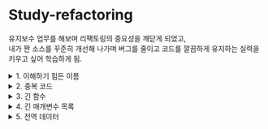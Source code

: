 # Study-refactoring

유지보수 업무를 해보며 리팩토링의 중요성을 깨닫게 되었고,  
내가 짠 소스를 꾸준히 개선해 나가며 버그를 줄이고 코드를 깔끔하게 유지하는 실력을 키우고 싶어 학습하게 됨.

<details markdown="1">
<summary> 1. 이해하기 힘든 이름 </summary>    
깔끔한 코드에서 가장 중요한 것 중 하나가 바로 "좋은 이름"이다.
역할에 대해 직관적이여야한다.

#### 1. 함수 선언 변경하기

좋은 이름을 찾아내는 방법  
-> 좋은 이름을 가진 함수는 소스를 보지 않고 이름만 보고도 이해할 수 있다.   
-> 함수에 주석을 작성한 다음, 주석을 함수 이름으로 만들어 본다.

```
--old
private void studyReviews(GHIssue issue) throws IOException {
    List<GHIssueComment> comments = issue.getComments();
    for (GHIssueComment comment : comments) {
      usernames.add(comment.getUserName());
      reviews.add(comment.getBody());
    }
}
    
    
--new
/**
 * 스터디 리뷰 이슈에 작성되어 있는 리뷰어 목록과 리뷰를 읽어온다.
 */
private void loadReviews(GHIssue issue) throws IOException {
  List<GHIssueComment> comments = issue.getComments();
  for (GHIssueComment comment : comments) {
    usernames.add(comment.getUserName());
    reviews.add(comment.getBody());
  }
}
```

#### 2. 변수 이름 변경하기
더 많이 사용되는 변수일수록 그 이름이 더 중요하다.
```
-- old
List<GHIssueComment> comments = issue.getComments();
for (GHIssueComment comment : comments) {
  usernames.add(comment.getUserName());
  this.reviews.add(comment.getBody());
}

-- new
/**
 * 리뷰를 읽어오는 함수이기 떄문에 좀 더 구체적인 네이밍
*/
List<GHIssueComment> reviews = issue.getComments();
for (GHIssueComment review : reviews) {
  usernames.add(review.getUserName());
  this.reviews.add(review.getBody());
}
```

#### 3. 필드 이름 바꾸기
```
-- old
private Set<String> usernames = new HashSet<>();

-- new
/**
 * 리뷰어들의 이름이기에 좀 더 구체적인 네이밍
*/
private Set<String> reviewers = new HashSet<>();
```
</details>

<details markdown="2">
<summary> 2. 중복 코드 </summary>    

- 중복코드의 단점
비슷한지, 완전히 동일한 코드인지 주의 깊게 봐야한다.
코드를 변경할 때, 동일한 모든 곳의 코드를 변경해야 한다.

- 사용할 수 있는 리팩토링 기술  
동일한 코드를 여러 메소드에서 사용하는 경우, 함수 추출하기 (Extract Function)  
코드가 비슷하게 생겼지만 완전히 같지는 않은 경우, 코드 분리하기 (Slide Statements)  
여러 하위 클래스에 동일한 코드가 있다면, 메소드 올리기 (Pull Up Method)   

#### 1. 필드 이름 바꾸기
"의도"와 "구현" 분리하기  
무슨 일을 하는 코드인지 알아내려고 노력해야 하는 코드라면 해당 코드를 함수로 분리하고 함수 이름으로 "무슨 일을 하는지" 표현할 수 있다.  
거대한 함수 안에 들어있는 주석은 추출한 함수를 찾는데 있어서 좋은 단서가 될 수 있다.  
```
-- old
GitHub gitHub = GitHub.connect();
GHRepository repository = gitHub.getRepository("me/live-study");
GHIssue issue = repository.getIssue(30);

-- new
GHIssue issue = getGhIssue(30); 
...
private GHIssue getGhIssue(int eventId) { // 함수 이름으로 표현
    GitHub gitHub = GitHub.connect();
    GHRepository repository = gitHub.getRepository("me/live-study");
    GHIssue issue = repository.getIssue(eventId);
    return issue;
}
```

#### 2. 코드 정리하기  
관련있는 코드끼리 묶여있어야 코드를 더 쉽게 이해할 수 있다.  
함수에서 사용할 변수를 상단에 미리 정의하기 보다는, 해당 변수를 사용하는 코드 바로 위에 선언하자.  
관련있는 코드끼리 묶은 다음, 함수 추출하기를 사용해서 더 깔끔하게 분리할 수도 있다.  
```
-- old
Set<String> reviewers = new HashSet<>();
GitHub gitHub = GitHub.connect();
...
issue.getComments().forEach(c -> reviewers.add(c.getUserName()));
        
-- new
Set<String> reviewers = new HashSet<>(); // 해당 변수를 사용하는 코드 바로 위에 선언.
issue.getComments().forEach(c -> reviewers.add(c.getUserName()));
```

#### 3. 메소드 올리기
중복 코드는 당장은 잘 동작하더라도 미래에 버그를 만들어 낼 빌미를 제공한다.  
예) A에서 코드를 고치고, B에는 반영하지 않은 경우  
비슷하지만 일부 값만 다른 경우라면, "함수 매개변수화 하기" 리팩토링을 적용한 이후에, 이 방법을 사용할 수 있다.  
</details>


<details markdown="3">
<summary> 3. 긴 함수</summary>  
-짧은함수 vs 긴함수  

함수가 길 수록 더 이해하기 어렵다 vs 짧은 함수는 더 많은 문맥전환을 필요로 한다.  
작은함수에 "좋은 이름"을 사용했다면 해당 함수의 코드를 보지 않고도 이해할 수 있다.  
어떤 코드에 "주석"을 남기고 싶다면, 주석 대신 함수를 만들고 함수의 이름으로 "의도"를 표현하면 된다.  

-사용할 수 있는 리팩토링 기술  

99%는 "함수 추출하기"로 해결 가능하다.  
함수로 분리하면서 해당 함수로 전달해야 할 매개변수가 많아진다면 다음과 같은 리팩토링을 고려해볼 수 있다.  
"임시 변수를 질의 함수로 바꾸기"  
"매개변수 객체 만들기"  
"객체 통째로 넘기기"  
  
"조건문 분해하기"를 사용해 조건문을 분리할 수 있다.  
같은 조건으로 여러개의 Switch문이 있다면, "조건문을 다형성으로 바꾸기"를 사용할 수 있다.  
반복문 안에서 여러 작업을 하고 있어서 하나의 메소드로 추출하기 어렵다면, "반복문 쪼개기"를 적용할 수 있다.  


#### 1. 임시 변수를 질의 함수로 바꾸기
변수를 사용하면 반복해서 동일한 식을 계산하는 것을 피할 수 있고, 이름을 사용해 의미를 표현할 수도 있다.
긴 함수를 리팩토링할 때, 그러한 임시 변수를 함수로 추출하여 분리한다면 뺴낸 함수로 전달해야 할 매개변수를 줄일 수 있다.

```
-- old
파라미터가 너무 많다고 생각이 될 때, 구현부를 메소드로 빼는 방법이 있다.
participants.forEach(p -> {
    long count = p.homework().values().stream()
            .filter(v -> v == true)
            .count();
    double rate = count * 100 / totalNumberOfEvents;

    // 파라미터가 너무 많다.
    String markdownForHomework = String.format("| %s %s | %.2f%% |\n", p.username(), checkMark(p, totalNumberOfEvents), rate);
    writer.print(markdownForHomework);
});

-- new
participants.forEach(p -> {
    String markdownForHomework = getMarkdownForParticipant(totalNumberOfEvents, p); 
    writer.print(markdownForHomework);
});

private double getRate(int totalNumberOfEvents, Participant p) {
    long count = p.homework().values().stream()  
    ...
    return rate;
}

private String getMarkdownForParticipant(int totalNumberOfEvents, Participant p) {
    String markdownForHomework = String.format("| %s %s | %.2f%% |\n", p.username(), checkMark(p, totalNumberOfEvents), getRate(totalNumberOfEvents, p));
    return markdownForHomework;
}
```

#### 2. 매개변수 객체 만들기  
같은 매개변수들이 여러 메소드에 걸쳐 나타난다면 그 매개변수들을 묶은 자료 구조를 만들 수 있다.  
그렇게 만든 자료구조는 :   
	- 해당 데이터간의 관계를 보다 명시적으로 나타낼 수 있다.  
	- 함수에 전달할 매개변수 개수를 줄일 수 있다.  
	- 도메인을 이해하는데 중요한 역할을 하는 클래스로 발전할 수도 있다.  
  
```
-- old
여러 메소드에서 반복되는 필드(totalNumberOfEvents)가 있다면 전역변수로 적용하는 것도 방법이다.

writer.print(header(totalNumberOfEvents, participants.size()));
...

private double getRate(int totalNumberOfEvents, Participant p) 
...
  
private String getMarkdownForParticipant(int totalNumberOfEvents, Participant p) 
...

-- new

private int totalNumberOfEvents;

public StudyDashboard(int totalNumberOfEvents) {
    this.totalNumberOfEvents = totalNumberOfEvents;
}
...
StudyDashboard studyDashboard = new StudyDashboard(15);
```


#### 3. 객체 통째로 넘기기
하나의 객체에서 구할 수 있는 여러 값들을 함수에 전달하는 경우, 해당 매개변수를 객체 하나로 교체할 수 있다.
이로써 매개변수 목록을 줄일 수 있다.

```
-- old
private String getMarkdownForParticipant(int totalNumberOfEvents, Participant p) {
	String markdownForHomework = String.format("| %s %s | %.2f%% |\n", p.username(), 
					checkMark(p, totalNumberOfEvents), getRate(totalNumberOfEvents, p));
	return markdownForHomework;
}

-- new
private String getMarkdownForParticipant(Participant participant) { // 객체를 통째로 넘긴다.
	return String.format("| %s %s | %.2f%% |\n", participant.username(),
                checkMark(participant.homework(), this.totalNumberOfEvents),
		participant.getRate(this.totalNumberOfEvents);
}

```



#### 4. 함수를 명령으로 바꾸기  
함수를 독립적인 객체인, Command로 만들어 사용할 수 있다.  
커맨드 패턴을 적용하면 다음과 같은 장점을 취할 수 있다.  
- 부가적인 기능으로 undo 기능을 만들 수도 있다.  
- 더 복잡한 기능을 구현하는데 필요한 여러 메소드를 추가할 수 있다.  
- 상속이나 템플릿을 활용할 수도 있다.  
- 복잡한 메소드를 여러 메소드나 필드를 활용해 쪼갤 수도 있다.  


#### 5. 조건문 분해하기  
여러 조건에 따라 달라지는 코드를 작성하다 보면 함수가 길어지게 된다.  
"조건"과 "액션" 모두 "의도"를 표현해야한다.  
"함수 추출하기"와 동일한 리팩토링이지만 의도만 다를 뿐이다.  

#### 6. 반복문 쪼개기
반복문을 여러개로 쪼개면 보다 쉽게 이해하고 수정할 수 있다.
```
# 반복문 쪼개기
-- old
for (int index = 1 ; index <= totalNumberOfEvents ; index++) {
	int eventId = index;
	service.execute(new Runnable() {
	@Override
	public void run() {
	try {
		GHIssue issue = repository.getIssue(eventId);
		List<GHIssueComment> comments = issue.getComments();

		for (GHIssueComment comment : comments) {
			Participant participant = findParticipant(comment.getUserName(), participants);
			participant.setHomeworkDone(eventId);
		}
		...
-- new
for (int index = 1 ; index <= totalNumberOfEvents ; index++) {
            int eventId = index;
            service.execute(() -> {
                try {
                    GHIssue issue = repository.getIssue(eventId);
                    checkHomework(issue.getComments(), participants, eventId);
              ...

private void checkHomework(List<GHIssueComment> comments, List<Participant> participants, int eventId) {
        for (GHIssueComment comment : comments) {
            Participant participant = findParticipant(comment.getUserName(), participants);
            participant.setHomeworkDone(eventId);
	}
}
	

# 메소드 추출하기
-- old
private void print() throws IOException, InterruptedException {
        GitHub gitHub = GitHub.connect();
        GHRepository repository = gitHub.getRepository("whiteship/live-study");
        List<Participant> participants = new CopyOnWriteArrayList<>();

        ExecutorService service = Executors.newFixedThreadPool(8);
        CountDownLatch latch = new CountDownLatch(totalNumberOfEvents);
	
	...

-- new
의미를 부여하여 가능한한 함수로 리팩토링함.
private void print() throws IOException, InterruptedException {
        checkGithubIssues(getGhRepository());
	new StudyPrinter(this.totalNumberOfEvents, this.participants, PrinterMode.MARKDOWN).execute();
}

private GHRepository getGhRepository() throws IOException {
	GitHub gitHub = GitHub.connect();
        return gitHub.getRepository("me/live-study");
}
...
```

#### 7. 조건문을 다형성으로 바꾸기  
여러 타입에 따라 각기 다른 로직으로 처리해야 하는 경우에 다형성을 적용해서 조건문을 보다 명확하게 분리할 수 있다.  
공통으로 사용되는 로직은 상위 클래스에 두고 달라지는 부분만 하위 클래스에 둠으로써, 달라지는 부분만 강조할 수 있다.  

</details>




<details markdown="4">
<summary> 4. 긴 매개변수 목록 </summary>    

어떤 함수에 매개변수가 많을수록 함수의 역할을 이해하기 힘들어진다.  
- 과연 그 함수는 한가지 일을 하고 있는게 맞는가?  
- 불필요한 매개변수는 없는가?  
- 하나의 자료구조로 뭉칠 수 있는 매개변수 목록은 없는가?  

#### 1. 매개변수를 질의 함수로 바꾸기  
함수의 매개변수 목록은 함수의 다양성을 대변하며, 짧을수록 이해하기 좋다.  
어떤 한 매개변수를 다른 매개변수를 통해 알아낼 수 있다면 "중복 매개변수"라 생각할 수 있다.  
매개변수에 값을 전달하는 것은 "함수를 호출하는 쪽"의 책임이다. 가능하면 함수를 호출하는 쪽의 책임을 줄이고 함수 내부에서 책임지도록 노력한다.  
  
```
-- old
public double finalPrice() {
	double basePrice = this.quantity * this.itemPrice;
	int discountLevel = this.quantity > 100 ? 2 : 1;
        return this.discountedPrice(basePrice, discountLevel);
}

private double discountedPrice(double basePrice, int discountLevel) {
	return discountLevel == 2 ? basePrice * 0.9 : basePrice * 0.95;
}

-- new
public double finalPrice() {
	double basePrice = this.quantity * this.itemPrice;
	return this.discountedPrice(basePrice);
}

private int discountLevel() {
	return this.quantity > 100 ? 2 : 1;
}

private double discountedPrice(double basePrice) { // 매개변수로 전달할 필요 없이 함수를 호출해 사용.
	return discountLevel() == 2 ? basePrice * 0.9 : basePrice * 0.95;
}
```

#### 2. 플래그 인수 제거하기
플래그는 보통 함수에 매개변수로 전달해서, 함수 내부의 로직을 분기하는데 사용한다.  
플래그를 사용한 함수는 차이를 파악하기 어렵다.  
- bookConcert(customer, false), bookConcert(customer, true)  
- bookConcert(customer), bookConcert(customer)  
조건문 분해하기를 활용할 수 있다.  
 
```
-- old
public LocalDate deliveryDate(Order order, boolean isRush) {
	if (isRush) {
		int deliveryTime = switch (order.getDeliveryState()) {
			case "WA", "CA", "OR" -> 1;
			case "TX", "NY", "FL" -> 2;
			default -> 3;
		};
		return order.getPlacedOn().plusDays(deliveryTime);
        } else {
	...

assertEquals(placedOn.plusDays(1), shipment.deliveryDate(orderFromWA, true));
assertEquals(placedOn.plusDays(2), shipment.deliveryDate(orderFromWA, false));

-- new
플래그성 파라미터를 제거하고 조금 더 코드를 명시적으로 만든다.
public LocalDate regularDeliveryDate(Order order) {
	int deliveryTime = switch (order.getDeliveryState()) {
		case "WA", "CA" -> 2;
		case "OR", "TX", "NY" -> 3;
		default -> 4;
        };
	return order.getPlacedOn().plusDays(deliveryTime);
}

assertEquals(placedOn.plusDays(1), shipment.rushDeliveryDate(orderFromWA));
assertEquals(placedOn.plusDays(2), shipment.regularDeliveryDate(orderFromWA));

```

#### 3. 여러 함수를 클래스로 묶기  

비슷한 매개변수 목록을 여러 함수에서 사용하고 있다면 해당 메소드를 모아서 클래스를 만들 수 있다.  
클래스 내부로 메소드를 옮기고, 데이터를 필드로 만들면 메소드에 전달해야 하는 매개변수 목록도 줄일 수 있다.  


</details>


<details markdown="4">
<summary> 5. 전역 데이터 </summary>    
전역 데이터는 아무곳에서나 변경될 수 있다는 문제가 있다.  
어떤 코드로 인해 값이 바뀐 것인지 파악하기 어렵다.  
클래스 변수(필드)도 비슷한 문제를 겪을 수 있다.  
"변수 캡슐화하기"를 적용해서 접근을 제어하거나 어디서 사용하는지 파악하기 쉽게 만들 수 있다.  
  
#### 1. 변수 캡슐화 하기
메소드는 점진적으로 새로운 메소드로 변경할 수 있으나, 데이터는 한번에 모두 변경해야한다.  
데이터가 사용되는 범위가 클수록 캡슐화를 하는 것이 더 중요해진다.  
- 함수를 사용해서 값을 변경하면 보다 쉽게 검증 로직을 추가하거나 변경에 따르는 후속 작업을 추가하는 것이 편리하다.  
불면 데이터의 경우에는 이런 리팩토링을 적용할 필요가 없다.  

```
-- old
public static Integer targetTemperature = 70;
public static Boolean heating = true;
...
Thermostats.targetTemperature = -1111600;
Thermostats.fahrenheit = false;
..

-- new
private getter/setter를 사용하여 캡슐화 하여 validation, notify 등 후속작업의 편리성을 가져갈 수 있다.

Thermostats.setTargetTemperature(68);
Thermostats.setReadInFahrenheit(false);
...
private static Integer targetTemperature = 70;
private static Boolean heating = true;
...

public static void setHeating(Boolean heating) {
	// TODO validation
        Thermostats.heating = heating;
        // TODO notify
}
...
```
</details>
